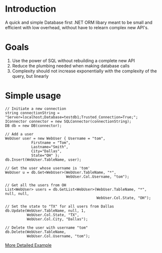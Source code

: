 # Introduction #
A quick and simple Database first .NET ORM libary meant to be small and efficient with low overhead, without have to relearn complex new API's.

# Goals #
  1. Use the power of SQL without rebuilding a complete new API
  1. Reduce the plumbing needed when making database calls
  1. Complexity should not increase exponentially with the complexity of the query, but linearly

# Simple usage #

```
// Initiate a new connection            
string connectionString = "Server=localhost;Database=testdb1;Trusted_Connection=True;";
IConnector connector = new SQLConnector(connectionString);
DB db = new DB(connector);

// Add a user
WebUser user = new WebUser { Username = "tom", 
            Firstname = "Tom", 
            Lastname="Smith", 
            City="Dallas", 
            State="OH" };
db.Insert(WebUser.TableName, user);

// Get the user whose username is 'tom'
WebUser u = db.Get<WebUser>(WebUser.TableName, "*", 
                            WebUser.Col.Username, "tom");
            
// Get all the users from OH
List<WebUser> users = db.GetList<WebUser>(WebUser.TableName, "*", null, null, 
                                          WebUser.Col.State, "OH"); 

// Set the state to "TX" for all users from Dallas
db.Update(WebUser.TableName, null, 1, 
          WebUser.Col.State, "TX", 
          WebUser.Col.City, "Dallas");

// Delete the user with username "tom"
db.Delete(WebUser.TableName, 
          WebUser.Col.Username, "tom");
```

[More Detailed Example](http://code.google.com/p/daber/source/browse/Example/Program.cs)